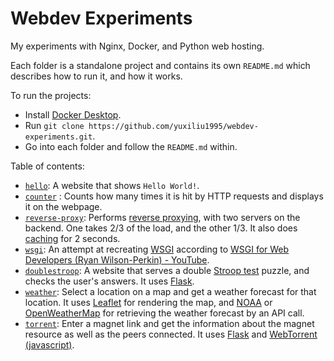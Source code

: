 # Webdev Experiments

My experiments with Nginx, Docker, and Python web hosting.

Each folder is a standalone project and contains its own `README.md` which describes how to run it, and how it works.

To run the projects:

* Install [Docker Desktop](https://www.docker.com/products/docker-desktop/).
* Run `git clone https://github.com/yuxiliu1995/webdev-experiments.git`.
* Go into each folder and follow the `README.md` within.

Table of contents:

* [`hello`](./hello/): A website that shows `Hello World!`.
* [`counter`](./counter/)
: Counts how many times it is hit by HTTP requests and displays it on the webpage.
* [`reverse-proxy`](./reverse-proxy/): Performs [reverse proxying](https://en.wikipedia.org/wiki/Reverse_proxy), with two servers on the backend. One takes 2/3 of the load, and the other 1/3. It also does [caching](https://en.wikipedia.org/wiki/Web_cache) for 2 seconds.
* [`wsgi`](./wsgi/): An attempt at recreating [WSGI](https://en.wikipedia.org/wiki/Web_Server_Gateway_Interface) according to [WSGI for Web Developers (Ryan Wilson-Perkin) - YouTube](https://www.youtube.com/watch?v=WqrCnVAkLIo).
* [`doublestroop`](./doublestroop/): A website that serves a double [Stroop test](https://en.wikipedia.org/wiki/Stroop_effect) puzzle, and checks the user's answers. It uses [Flask](https://flask.palletsprojects.com/en/1.1.x/).
* [`weather`](./weather/): Select a location on a map and get a weather forecast for that location. It uses [Leaflet](https://leafletjs.com/) for rendering the map, and [NOAA](https://www.weather.gov/documentation/services-web-api) or [OpenWeatherMap](https://openweathermap.org/) for retrieving the weather forecast by an API call.
* [`torrent`](./torrent/): Enter a magnet link and get the information about the magnet resource as well as the peers connected. It uses [Flask](https://flask.palletsprojects.com/en/1.1.x/) and [WebTorrent (javascript)](https://github.com/webtorrent/webtorrent).
